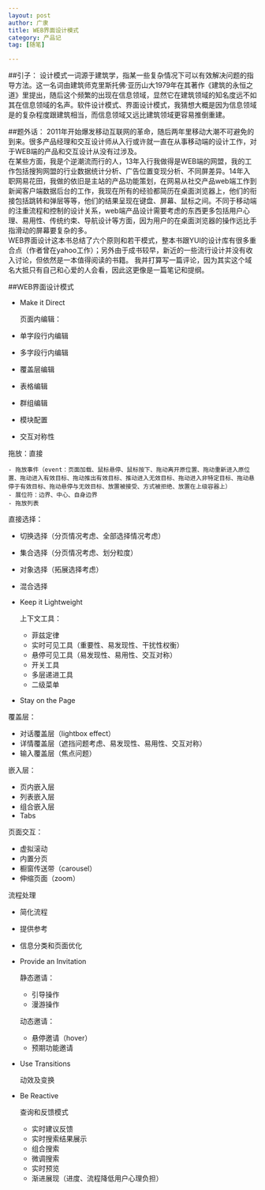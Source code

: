 ```yaml
---
layout: post
author: 广隶
title: WEB界面设计模式
category: 产品记
tag: [随笔]

---
```

##引子：
设计模式一词源于建筑学，指某一些复杂情况下可以有效解决问题的指导方法。这一名词由建筑师克里斯托佛·亚历山大1979年在其著作《建筑的永恒之道》里提出，随后这个频繁的出现在信息领域，显然它在建筑领域的知名度远不如其在信息领域的名声。软件设计模式、界面设计模式，我猜想大概是因为信息领域是的复杂程度跟建筑相当，而信息领域又远比建筑领域更容易推倒重建。

##题外话：
2011年开始爆发移动互联网的革命，随后两年里移动大潮不可避免的到来。很多产品经理和交互设计师从入行或许就一直在从事移动端的设计工作，对于WEB端的产品和交互设计从没有过涉及。  
在某些方面，我是个逆潮流而行的人，13年入行我做得是WEB端的网盟，我的工作包括搜狗网盟的行业数据统计分析、广告位置变现分析、不同屏差异。14年入职网易花田，我做的依旧是主站的产品功能策划，在网易从社交产品web端工作到新闻客户端数据后台的工作，我现在所有的经验都简历在桌面浏览器上，他们的衔接包括跳转和弹层等等，他们的结果呈现在键盘、屏幕、鼠标之间。不同于移动端的注重流程和控制的设计关系，web端产品设计需要考虑的东西更多包括用户心理、易用性、传统约束、导航设计等方面，因为用户的在桌面浏览器的操作远比手指滑动的屏幕要复杂的多。  
WEB界面设计这本书总结了六个原则和若干模式，整本书跟YUI的设计库有很多重合点（作者曾在yahoo工作）；另外由于成书较早，新近的一些流行设计并没有收入讨论，但依然是一本值得阅读的书籍。
我并打算写一篇评论，因为其实这个域名大抵只有自己和心爱的人会看，因此这更像是一篇笔记和提纲。

##WEB界面设计模式

- Make it Direct

  页面内编辑：
  
 - 单字段行内编辑
 - 多字段行内编辑
 - 覆盖层编辑
 - 表格编辑
 - 群组编辑
 - 模块配置
 - 交互对称性
 
 拖放：直接

	- 拖放事件（event：页面加载、鼠标悬停、鼠标按下、拖动离开原位置、拖动重新进入原位置、拖动进入有效目标、拖动推出有效目标、推动进入无效目标、拖动进入非特定目标、拖动悬停于有效目标、拖动悬停与无效目标、放置被接受、方式被拒绝、放置在上级容器上）
	- 展位符：边界、中心、自身边界
	- 拖放列表

  直接选择：
  - 切换选择（分页情况考虑、全部选择情况考虑）
  - 集合选择（分页情况考虑、划分粒度）
  - 对象选择（拓展选择考虑）
  - 混合选择

- Keep it Lightweight

  上下文工具：
  - 菲兹定律
  - 实时可见工具（重要性、易发现性、干扰性权衡）
  -  悬停可见工具（易发现性、易用性、交互对称）
  -  开关工具
  -  多层递进工具
  -  二级菜单
- Stay on the Page

 覆盖层：
 - 对话覆盖层（lightbox effect）
 - 详情覆盖层（遮挡问题考虑、易发现性、易用性、交互对称）
 - 输入覆盖层（焦点问题）

  嵌入层：
  - 页内嵌入层
  - 列表嵌入层
  - 组合嵌入层
  - Tabs

  页面交互：
   - 虚拟滚动
   - 内置分页
   - 橱窗传送带（carousel）
   - 伸缩页面（zoom）
   
  流程处理
   - 简化流程
   - 提供参考
   - 信息分类和页面优化
   
- Provide an Invitation

	静态邀请：
	- 引导操作
	- 漫游操作

	动态邀请：
	- 悬停邀请（hover）
	- 预期功能邀请
	 
- Use Transitions

	动效及变换
	
- Be Reactive

	查询和反馈模式
	- 实时建议反馈
	- 实时搜索结果展示
	- 组合搜索
	- 微调搜索
	- 实时预览
	- 渐进展现（进度、流程降低用户心理负担）

